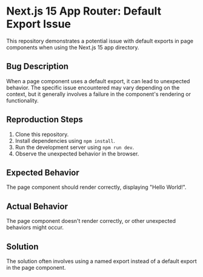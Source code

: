 # Next.js 15 App Router: Default Export Issue

This repository demonstrates a potential issue with default exports in page components when using the Next.js 15 app directory.

## Bug Description

When a page component uses a default export, it can lead to unexpected behavior.  The specific issue encountered may vary depending on the context, but it generally involves a failure in the component's rendering or functionality.

## Reproduction Steps

1. Clone this repository.
2. Install dependencies using `npm install`.
3. Run the development server using `npm run dev`.
4. Observe the unexpected behavior in the browser. 

## Expected Behavior

The page component should render correctly, displaying "Hello World!".

## Actual Behavior

The page component doesn't render correctly, or other unexpected behaviors might occur.

## Solution

The solution often involves using a named export instead of a default export in the page component.
